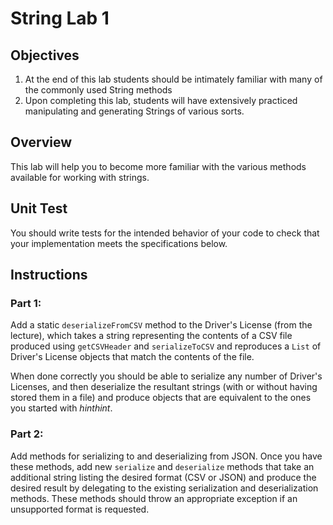 # String Lab 1

## Objectives

1. At the end of this lab students should be intimately familiar with many of the commonly used String methods
2. Upon completing this lab, students will have extensively practiced manipulating and generating Strings of various sorts.


## Overview

This lab will help you to become more familiar with the various methods available for working with strings.

## Unit Test

You should write tests for the intended behavior of your code to check that your implementation meets the specifications below.

## Instructions

### Part 1:

Add a static `deserializeFromCSV` method to the Driver's License (from the lecture), which takes a string representing the contents of a CSV file produced using `getCSVHeader` and `serializeToCSV` and reproduces a `List` of Driver's License objects that match the contents of the file. 

When done correctly you should be able to serialize any number of Driver's Licenses, and then deserialize the resultant strings (with or without having stored them in a file) and produce objects that are equivalent to the ones you started with *hinthint*.

### Part 2:

Add methods for serializing to and deserializing from JSON. Once you have these methods, add new `serialize` and `deserialize` methods that take an additional string listing the desired format (CSV or JSON) and produce the desired result by delegating to the existing serialization and deserialization methods. These methods should throw an appropriate exception if an unsupported format is requested.

